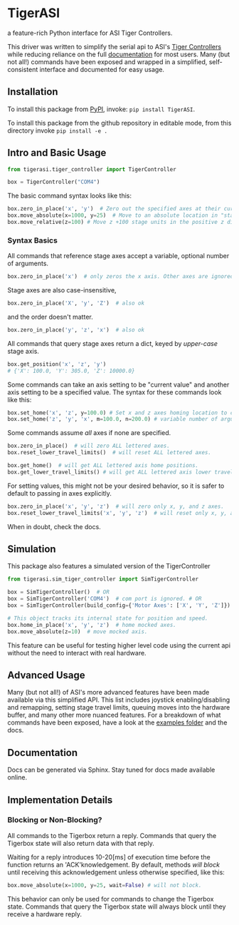 # TigerASI
a feature-rich Python interface for ASI Tiger Controllers.

This driver was written to simplify the serial api to ASI's [Tiger Controllers](https://www.asiimaging.com/controllers/tiger-controller/) while reducing reliance on the full [documentation](https://asiimaging.com/docs/products/serial_commands) for most users.
Many (but not all!) commands have been exposed and wrapped in a simplified, self-consistent interface and documented for easy usage.

## Installation
To install this package from [PyPI](https://pypi.org/project/TigerASI/0.0.2/), invoke: `pip install TigerASI`.

To install this package from the github repository in editable mode, from this directory invoke `pip install -e .`

## Intro and Basic Usage

````python
from tigerasi.tiger_controller import TigerController

box = TigerController("COM4")
````

The basic command syntax looks like this:
````python
box.zero_in_place('x', 'y')  # Zero out the specified axes at their current location.
box.move_absolute(x=1000, y=25)  # Move to an absolute location in "stage units" (tenths of microns).
box.move_relative(z=100) # Move z +100 stage units in the positive z direction.
````

### Syntax Basics
All commands that reference stage axes accept a variable, optional number of arguments.
````python
box.zero_in_place('x')  # only zeros the x axis. Other axes are ignored.
````
Stage axes are also case-insensitive,
````python
box.zero_in_place('X', 'y', 'Z')  # also ok
````
and the order doesn't matter.
````python
box.zero_in_place('y', 'z', 'x')  # also ok
````

All commands that query stage axes return a dict, keyed by *upper-case* stage axis.
````python
box.get_position('x', 'z', 'y')
# {'X': 100.0, 'Y': 305.0, 'Z': 10000.0}
````

Some commands can take an axis setting to be "current value" and another axis setting to be a specified value.
The syntax for these commands look like this:
````python
box.set_home('x', 'z', y=100.0) # Set x and z axes homing location to current spot. Set y axis to specific spot.
box.set_home('z', 'y', 'x', m=100.0, n=200.0) # variable number of arguments ok! order and case don't matter.
````

Some commands assume *all* axes if none are specified.
````python
box.zero_in_place()  # will zero ALL lettered axes.
box.reset_lower_travel_limits()  # will reset ALL lettered axes.

box.get_home()  # will get ALL lettered axis home positions.
box.get_lower_travel_limits() # will get ALL lettered axis lower travel limits.
````

For setting values, this might not be your desired behavior, so it is safer to default to passing in axes explicitly.
````python
box.zero_in_place('x', 'y', 'z')  # will zero only x, y, and z axes.
box.reset_lower_travel_limits('x', 'y', 'z')  # will reset only x, y, and z axes.
````
When in doubt, check the docs.

## Simulation
This package also features a simulated version of the TigerController
````python
from tigerasi.sim_tiger_controller import SimTigerController

box = SimTigerController()  # OR
box = SimTigerController('COM4')  # com port is ignored. # OR
box = SimTigerController(build_config={'Motor Axes': ['X', 'Y', 'Z']})

# This object tracks its internal state for position and speed.
box.home_in_place('x', 'y', 'z')  # home mocked axes.
box.move_absolute(z=10)  # move mocked axis.
````
This feature can be useful for testing higher level code using the current api without the need to interact with real hardware.

## Advanced Usage
Many (but not all!) of ASI's more advanced features have been made available via this simplified API.
This list includes joystick enabling/disabling and remapping, setting stage travel limits, queuing moves into the hardware buffer, and many other more nuanced features.
For a breakdown of what commands have been exposed, have a look at the [examples folder](https://github.com/AllenNeuralDynamics/TigerASI/tree/main/examples) and the docs.

## Documentation
Docs can be generated via Sphinx.
Stay tuned for docs made available online.

## Implementation Details

### Blocking or Non-Blocking?
All commands to the Tigerbox return a reply.
Commands that query the Tigerbox state will also return data with that reply.

Waiting for a reply introduces 10-20[ms] of execution time before the function returns an 'ACK'knowledgement.
By default, methods *will block* until receiving this acknowledgement unless otherwise specified, like this:
````python
box.move_absolute(x=1000, y=25, wait=False) # will not block.
````
This behavior can only be used for commands to change the Tigerbox state.
Commands that query the Tigerbox state will always block until they receive a hardware reply.


